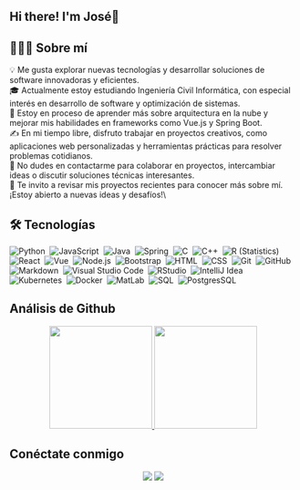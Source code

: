 ## Hi there! I'm José👋

## 👨🏻‍💻  Sobre mí
💡 Me gusta explorar nuevas tecnologías y desarrollar soluciones de software innovadoras y eficientes.\
🎓 Actualmente estoy estudiando Ingeniería Civil Informática, con especial interés en desarrollo de software y optimización de sistemas.\
🌱 Estoy en proceso de aprender más sobre arquitectura en la nube y mejorar mis habilidades en frameworks como Vue.js y Spring Boot.\
✍️ En mi tiempo libre, disfruto trabajar en proyectos creativos, como aplicaciones web personalizadas y herramientas prácticas para resolver problemas cotidianos.\
💬 No dudes en contactarme para colaborar en proyectos, intercambiar ideas o discutir soluciones técnicas interesantes.\
📄 Te invito a revisar mis proyectos recientes para conocer más sobre mí. ¡Estoy abierto a nuevas ideas y desafíos!\

## 🛠 Tecnologías

![Python](https://img.shields.io/badge/-Python-05122A?style=flat&logo=python)&nbsp;
![JavaScript](https://img.shields.io/badge/-JavaScript-05122A?style=flat&logo=javascript)&nbsp;
![Java](https://img.shields.io/badge/-Java-05122A?style=flat&logo=Java&logoColor=FFA518)&nbsp;
![Spring](https://img.shields.io/badge/-Spring-05122A?style=flat&logo=Spring)&nbsp;
![C](https://img.shields.io/badge/-C-05122A?style=flat&logo=C&logoColor=A8B9CC)&nbsp;
![C++](https://img.shields.io/badge/-C++-05122A?style=flat&logo=C%2B%2B&logoColor=00599C)&nbsp;
![R (Statistics)](https://img.shields.io/badge/-R-05122A?style=flat&logo=R&logoColor=276DC3)&nbsp;
![React](https://img.shields.io/badge/-React-05122A?style=flat&logo=react)&nbsp;
![Vue](https://img.shields.io/badge/-Vue-05122A?style=flat&logo=vue.js)&nbsp;
![Node.js](https://img.shields.io/badge/-Node.js-05122A?style=flat&logo=node.js)&nbsp;
![Bootstrap](https://img.shields.io/badge/-Bootstrap-05122A?style=flat&logo=bootstrap&logoColor=563D7C)&nbsp;
![HTML](https://img.shields.io/badge/-HTML-05122A?style=flat&logo=HTML5)&nbsp;
![CSS](https://img.shields.io/badge/-CSS-05122A?style=flat&logo=CSS3&logoColor=1572B6)&nbsp;
![Git](https://img.shields.io/badge/-Git-05122A?style=flat&logo=git)&nbsp;
![GitHub](https://img.shields.io/badge/-GitHub-05122A?style=flat&logo=github)&nbsp;
![Markdown](https://img.shields.io/badge/-Markdown-05122A?style=flat&logo=markdown)&nbsp;
![Visual Studio Code](https://img.shields.io/badge/-Visual%20Studio%20Code-05122A?style=flat&logo=visual-studio-code&logoColor=007ACC)&nbsp;
![RStudio](https://img.shields.io/badge/-RStudio-05122A?style=flat&logo=rstudioIDE)&nbsp;
![IntelliJ Idea](https://img.shields.io/badge/-IntelliJ%20Idea-05122A?style=flat&logo=intellijidea)&nbsp;
![Kubernetes](https://img.shields.io/badge/-Kubernetes-05122A?style=flat&logo=kubernetes)&nbsp;
![Docker](https://img.shields.io/badge/-Docker-05122A?style=flat&logo=Docker)&nbsp;
![MatLab](https://img.shields.io/badge/-Matlab-05122A?style=flat&logo=matlab)&nbsp;
![SQL](https://img.shields.io/badge/-SQL-05122A?style=flat&logo=PostgreSQL)&nbsp;
![PostgresSQL](https://img.shields.io/badge/-PostgreSQL-05122A?style=flat&logo=PostgreSQL)&nbsp;

## Análisis de Github

<p align="center">
<a href="https://github.com/jose-marin-garcia">
  <img height="180em" src="https://github-readme-stats-eight-theta.vercel.app/api?username=jose-marin-garcia&show_icons=true&theme=algolia&include_all_commits=true&count_private=true"/>
  <img height="180em" src="https://github-readme-stats-eight-theta.vercel.app/api/top-langs/?username=jose-marin-garcia&layout=compact&langs_count=8&theme=algolia"/>
</a>
</p>

## Conéctate conmigo

<p align="center">
<a href="https://www.linkedin.com/in/jos%C3%A9-mar%C3%ADn-8b31281bb/"><img src="https://img.shields.io/badge/-José%20Marín-0077B5?style=flat&logo=Linkedin&logoColor=white"/></a>
<a href="mailto:jose.marin.g@usach.cl"><img src="https://img.shields.io/badge/-jose.marin.g@usach.cl-D14836?style=flat&logo=Gmail&logoColor=white"/></a>
<!--
<a href="https://instagram.com/adityavs_"><img src="https://img.shields.io/badge/-@adityavs__-E4405F?style=flat&logo=Instagram&logoColor=white"/></a>
<a href="https://facebook.com/AVS1508"><img src="https://img.shields.io/badge/-@AVS1508-1877F2?style=flat&logo=Facebook&logoColor=white"/></a>
<a href="https://www.pinterest.ca/AVS1508"><img src="https://img.shields.io/badge/-@AVS1508-BD081C?style=flat&logo=Pinterest&logoColor=white"/></a>
<a href="https://www.behance.net/AVS1508"><img src="https://img.shields.io/badge/-@AVS1508-1769FF?style=flat&logo=Behance&logoColor=white"/></a>
  -->
</p>

<!--
**jose-marin-garcia/jose-marin-garcia** is a ✨ _special_ ✨ repository because its `README.md` (this file) appears on your GitHub profile.

Here are some ideas to get you started:

- 🔭 I’m currently working on ...
- 🌱 I’m currently learning ...
- 👯 I’m looking to collaborate on ...
- 🤔 I’m looking for help with ...
- 💬 Ask me about ...
- 📫 How to reach me: ...
- 😄 Pronouns: ...
- ⚡ Fun fact: ...
-->
